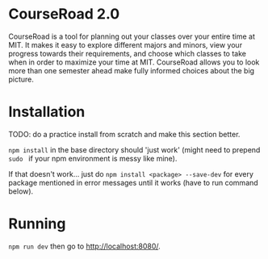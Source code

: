 # CourseRoad 2.0
CourseRoad is a tool for planning out your classes over your entire time at MIT.
It makes it easy to explore different majors and minors,
view your progress towards their requirements,
and choose which classes to take when in order to maximize your time at MIT.
CourseRoad allows you to look more than one semester ahead make fully informed choices about the big picture.

# Installation
TODO: do a practice install from scratch and make this section better.

`npm install` in the base directory should 'just work' (might need to prepend `sudo ` if your npm environment is messy like mine).

If that doesn't work... just do `npm install <package> --save-dev` for every package mentioned in error messages until it works (have to run command below).

# Running
`npm run dev` then go to <http://localhost:8080/>.
